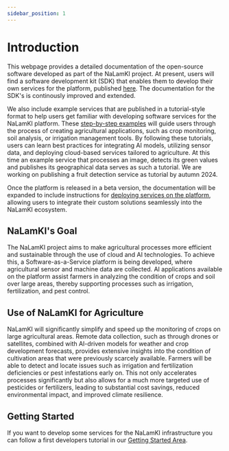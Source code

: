 ```yaml
---
sidebar_position: 1
---
```


# Introduction

This webpage provides a detailed documentation of the open-source software developed as part of the NaLamKI project. At present, users will find a software development kit (SDK) that enables them to develop their own services for the platform, published [here](https://github.com/NaLamKI/SDK). The documentation for the SDK's is continously improved and extended. 

We also include example services that are published in a tutorial-style format to help users get familiar with developing software services for the NaLamKI platform. These [step-by-step examples](./getting-started/starterkit.md) will guide users through the process of creating agricultural applications, such as crop monitoring, soil analysis, or irrigation management tools. By following these tutorials, users can learn best practices for integrating AI models, utilizing sensor data, and deploying cloud-based services tailored to agriculture. At this time an example service that processes an image, detects its green values and publishes its geographical data serves as such a tutorial. We are working on publishing a fruit detection service as tutorial by autumn 2024.

<!--- taken out, because we cannot offer much code regarding the broader architecture:
// "Additionally, this documentation includes a theoretical overview of the platform's [architecture](./architecture/dashboard.md), offering insights into its structure and functionality." --->

Once the platform is released in a beta version, the documentation will be expanded to include instructions for [deploying services on the platform](./deployment/overview.md), allowing users to integrate their custom solutions seamlessly into the NaLamKI ecosystem.

## NaLamKI's Goal

The NaLamKI project aims to make agricultural processes more efficient and sustainable through the use of cloud and AI technologies. To achieve this, a Software-as-a-Service platform is being developed, where agricultural sensor and machine data are collected. AI applications available on the platform assist farmers in analyzing the condition of crops and soil over large areas, thereby supporting processes such as irrigation, fertilization, and pest control.


## Use of NaLamKI for Agriculture

NaLamKI will significantly simplify and speed up the monitoring of crops on large agricultural areas. Remote data collection, such as through drones or satellites, combined with AI-driven models for weather and crop development forecasts, provides extensive insights into the condition of cultivation areas that were previously scarcely available. Farmers will be able to detect and locate issues such as irrigation and fertilization deficiencies or pest infestations early on. This not only accelerates processes significantly but also allows for a much more targeted use of pesticides or fertilizers, leading to substantial cost savings, reduced environmental impact, and improved climate resilience.

## Getting Started

If you want to develop some services for the NaLamKI infrastructure you can follow a first developers tutorial in our [Getting Started Area](./getting-started/starterkit.md).
